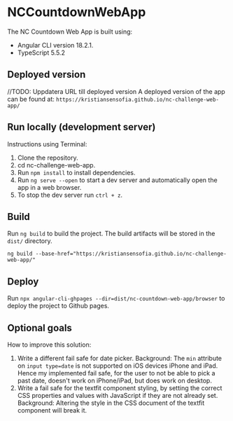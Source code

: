 # NCCountdownWebApp

The NC Countdown Web App is built using:

- Angular CLI version 18.2.1.
- TypeScript 5.5.2

## Deployed version

//TODO: Uppdatera URL till deployed version
A deployed version of the app can be found at:
`https://kristiansensofia.github.io/nc-challenge-web-app/`

## Run locally (development server)

Instructions using Terminal:

1. Clone the repository.
2. cd nc-challenge-web-app.
3. Run `npm install` to install dependencies.
4. Run `ng serve --open` to start a dev server and automatically open the app in a web browser.
5. To stop the dev server run `ctrl + z`.

## Build

Run `ng build` to build the project. The build artifacts will be stored in the `dist/` directory.

`ng build --base-href="https://kristiansensofia.github.io/nc-challenge-web-app/"`

## Deploy

Run `npx angular-cli-ghpages --dir=dist/nc-countdown-web-app/browser` to deploy the project to Github pages.

## Optional goals

How to improve this solution:

1. Write a different fail safe for date picker.
   Background: The `min` attribute on `input type=date` is not supported on iOS devices iPhone and iPad. Hence my implemented fail safe, for the user to not be able to pick a past date, doesn't work on iPhone/iPad, but does work on desktop.
2. Write a fail safe for the textfit component styling, by setting the correct CSS properties and values with JavaScript if they are not already set.
   Background: Altering the style in the CSS document of the textfit component will break it.
